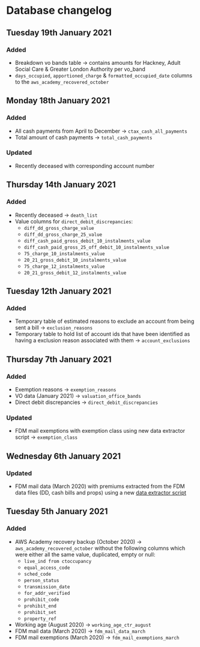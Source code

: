 # Database changelog

## Tuesday 19th January 2021

### Added

- Breakdown vo bands table -> contains amounts for Hackney, Adult Social Care & Greater London Authority per vo_band
- `days_occupied`, `apportioned_charge` & `formatted_occupied_date` columns to the `aws_academy_recovered_october`

## Monday 18th January 2021

### Added

- All cash payments from April to December -> `ctax_cash_all_payments`
- Total amount of cash payments -> `total_cash_payments`

### Updated

- Recently deceased with corresponding account number

## Thursday 14th January 2021

### Added

- Recently deceased -> `death_list`
- Value columns for `direct_debit_discrepancies`:
  - `diff_dd_gross_charge_value`
  - `diff_dd_gross_charge_25_value`
  - `diff_cash_paid_gross_debit_10_instalments_value`
  - `diff_cash_paid_gross_25_off_debit_10_instalments_value`
  - `75_charge_10_instalments_value`
  - `20_21_gross_debit_10_instalments_value`
  - `75_charge_12_instalments_value`
  - `20_21_gross_debit_12_instalments_value`

## Tuesday 12th January 2021

### Added

- Temporary table of estimated reasons to exclude an account from being sent a bill -> `exclusion_reasons`
- Temporary table to hold list of account ids that have been identified as having a exclusion reason associated with them -> `account_exclusions`

## Thursday 7th January 2021

### Added

- Exemption reasons -> `exemption_reasons`
- VO data (January 2021) -> `valuation_office_bands`
- Direct debit discrepancies -> `direct_debit_discrepancies`

### Updated

- FDM mail exemptions with exemption class using new data extractor script -> `exemption_class`

## Wednesday 6th January 2021

### Updated

- FDM mail data (March 2020) with premiums extracted from the FDM data files (DD, cash bills and props) using a new [data extractor script](../data_scripts/fdm_premium_extractor.py)

## Tuesday 5th January 2021

### Added

- AWS Academy recovery backup (October 2020) -> `aws_academy_recovered_october` without the following columns which were either all the same value, duplicated, empty or null:
  - `live_ind from ctoccupancy`
  - `equal_access_code`
  - `sched_code`
  - `person_status`
  - `transmission_date`
  - `for_addr_verified`
  - `prohibit_code`
  - `prohibit_end`
  - `prohibit_set`
  - `property_ref`
- Working age (August 2020) -> `working_age_ctr_august`
- FDM mail data (March 2020) -> `fdm_mail_data_march`
- FDM mail exemptions (March 2020) -> `fdm_mail_exemptions_march`
